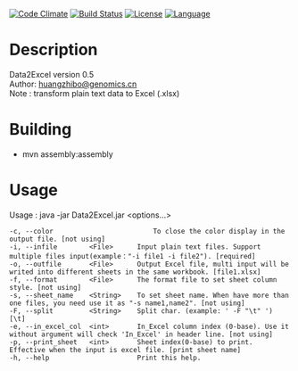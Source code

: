 [![Code Climate](https://codeclimate.com/github/huangzhibo/Data2Excel/badges/gpa.svg)](https://codeclimate.com/github/huangzhibo/Data2Excel)
[![Build Status](https://travis-ci.org/huangzhibo/Data2Excel.svg?branch=master)](https://travis-ci.org/huangzhibo/Data2Excel)
[![License](http://img.shields.io/badge/license-MIT-blue.svg)](https://github.com/huangzhibo/Data2Excel)
[![Language](http://img.shields.io/badge/language-java-brightgreen.svg)](https://www.java.com/)
# Description
Data2Excel version 0.5  
Author: huangzhibo@genomics.cn  
Note  : transform plain text data to Excel (.xlsx)

# Building
- mvn assembly:assembly

# Usage
Usage : java -jar Data2Excel.jar \<options...\>  

	-c, --color    	        	        To close the color display in the output file. [not using]
	-i, --infile      	<File>  	Input plain text files. Support multiple files input(example："-i file1 -i file2"). [required]
	-o, --outfile     	<File>  	Output Excel file, multi input will be writed into different sheets in the same workbook. [file1.xlsx]
	-f, --format      	<File>  	The format file to set sheet column style. [not using]
	-s, --sheet_name  	<String>	To set sheet name. When have more than one files, you need use it as "-s name1,name2". [not using]
	-F, --split       	<String>	Split char. (example: ' -F "\t" ') [\t]
	-e, --in_excel_col	<int>   	In_Excel column index (0-base). Use it without argument will check 'In_Excel' in header line. [not using]
	-p, --print_sheet 	<int>   	Sheet index(0-base) to print. Effective when the input is excel file. [print sheet name]
	-h, --help        	        	Print this help.
